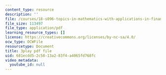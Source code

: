 ```yaml
---
content_type: resource
description: ''
file: /courses/18-s096-topics-in-mathematics-with-applications-in-finance-fall-2013/681ecdd52c5813a283f4a4065fd768fc_eG_aRPy1KVE.pdf
file_size: 113497
file_type: application/pdf
learning_resource_types: []
license: https://creativecommons.org/licenses/by-nc-sa/4.0/
ocw_type: OCWFile
resourcetype: Document
title: 3play pdf file
uid: 681ecdd5-2c58-13a2-83f4-a4065fd768fc
video_metadata:
  youtube_id: null
---
```

